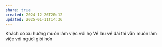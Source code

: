 ```yaml
---
share: true
created: 2024-12-26T20:12
updated: 2025-01-11T14:36
---
```

Khách có xu hướng muốn làm việc với họ
Về lâu về dài thì vẫn muốn làm việc với người giỏi hơn